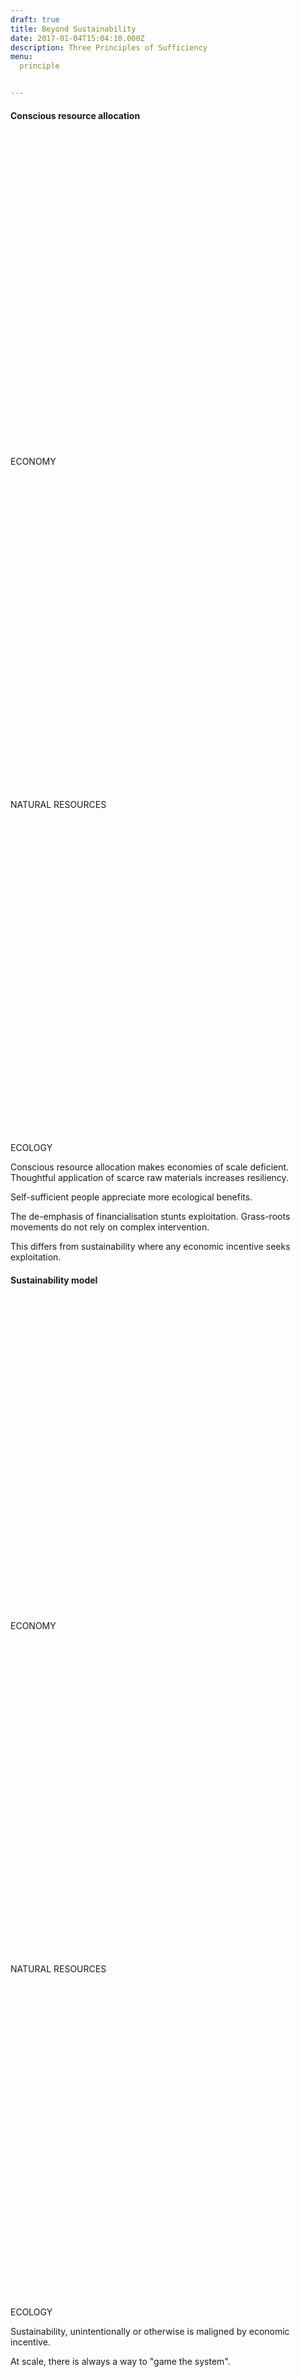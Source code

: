 ```yaml
---
draft: true
title: Beyond Sustainability
date: 2017-01-04T15:04:10.000Z
description: Three Principles of Sufficiency
menu:
  principle


---
```


<!--
#assignment: Conscious resource allocation
#location: Global
#image: /img/DSCN0436-2x.JPG
#subhead: "Conscious resource allocation"
#snippet: https://codepen.io/inspiredlabs/pen/dBxGmM?editors=1100
-->

<!-- {{<flickity src="img/1da1f2-twitter.svg" title="Beginning construction" color="white" selectCell="flkty.selectCell( value, isWrapped, isInstant )" >}} -->

#### Conscious resource allocation

<div class="fl w-100 f8 f6-m f5-l tc mt4 mb4" id=conscious-resource-allocation>
<div class="w-third pr2 fl">
<svg viewBox="0 0 128 128" class="bg-gray br-100 mr-auto ml-auto no-select" alt="">
	<use xlink:href="#croxx"></use>
</svg>
<p>ECONOMY</p>
</div>
<div class="w-third f8 f6-m f5-l tc pr1 pl1 fl">
<svg viewBox="0 0 128 128" class="bg-dark-green br-100 mr-auto ml-auto no-select" alt="">
<use xlink:href="#up-arrow"></use>
</svg>
<p>NATURAL RESOURCES</p>
</div>
<div class="w-third f8 f6-m f5-l tc pl2 fl">
<svg viewBox="0 0 128 128" class="bg-dark-green br-100 mr-auto ml-auto no-select" alt="">
<use xlink:href="#up-arrow"></use>
</svg>
<p>ECOLOGY</p>
</div>
</div>


Conscious resource allocation makes economies of scale deficient. Thoughtful application of scarce raw materials increases resiliency.

Self-sufficient people appreciate more ecological benefits.

The de-emphasis of financialisation stunts exploitation. Grass-roots movements do not rely on complex intervention.

This differs from sustainability where any economic incentive seeks exploitation.


#### Sustainability model


<div class="fl w-100 f8 f6-m f5-l tc mt4 mb4" id=sustainability>
<div class="w-third pr2 fl">
<svg viewBox="0 0 128 128" class="bg-beacon br-100 mr-auto ml-auto no-select" alt="">
	<use xlink:href="#up-arrow"></use>
</svg>
<p>ECONOMY</p>
</div>
<div class="w-third f8 f6-m f5-l tc pr1 pl1 fl">
<svg viewBox="0 0 128 128" class="bg-red br-100 mr-auto ml-auto no-select" alt="">
<use xlink:href="#down-arrow"></use>
</svg>
<p>NATURAL RESOURCES</p>
</div>
<div class="w-third f8 f6-m f5-l tc pl2 fl">
<svg viewBox="0 0 128 128" class="bg-red br-100 mr-auto ml-auto no-select" alt="">
<use xlink:href="#down-arrow"></use>
</svg>
<p>ECOLOGY</p>
</div>
</div><!-- id=conscious-resource-allocation -->

Sustainability, unintentionally or otherwise is maligned by economic incentive.

At scale, there is always a way to "game the system".

